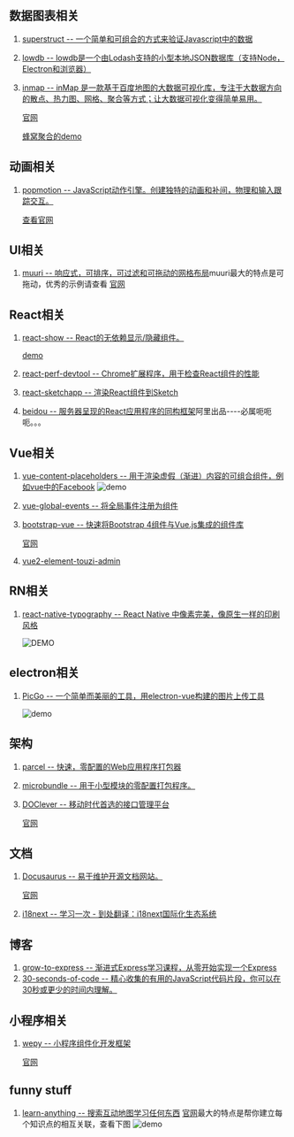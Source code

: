 ## 数据图表相关
1. [superstruct -- 一个简单和可组合的方式来验证Javascript中的数据](https://github.com/ianstormtaylor/superstruct)
2. [lowdb -- lowdb是一个由Lodash支持的小型本地JSON数据库（支持Node，Electron和浏览器）](https://github.com/typicode/lowdb)
3. [inmap -- inMap 是一款基于百度地图的大数据可视化库，专注于大数据方向的散点、热力图、网格、聚合等方式；让大数据可视化变得简单易用。](https://github.com/TalkingData/inmap)
    
    [官网](http://inmap.talkingdata.com/#/docs/guide/introduce)
    
    [蜂窝聚合的demo](http://inmap.talkingdata.com/#/docs/guide/HoneycombOverlay)

## 动画相关
1. [popmotion -- JavaScript动作引擎。创建独特的动画和补间，物理和输入跟踪交互。](https://github.com/Popmotion/popmotion)
    
    [查看官网](https://popmotion.io/)
## UI相关
1. [muuri -- 响应式，可排序，可过滤和可拖动的网格布局](https://github.com/haltu/muuri)muuri最大的特点是可拖动，优秀的示例请查看
    [官网](https://haltu.github.io/muuri/)
    
## React相关
1. [react-show -- React的无依赖显示/隐藏组件。](https://github.com/react-tools/react-show)    
    
    [demo](https://codesandbox.io/s/2v66j7pm8y)
2. [react-perf-devtool -- Chrome扩展程序，用于检查React组件的性能](https://github.com/nitin42/react-perf-devtool)
3. [react-sketchapp -- 渲染React组件到Sketch](https://github.com/airbnb/react-sketchapp)
4. [beidou -- 服务器呈现的React应用程序的同构框架](https://github.com/alibaba/beidou)阿里出品----必属呃呃呃。。。
    
## Vue相关
1. [vue-content-placeholders -- 用于渲染虚假（渐进）内容的可组合组件，例如vue中的Facebook](https://github.com/michalsnik/vue-content-placeholders)
   ![demo](https://camo.githubusercontent.com/c1aad1a0b2ff76b16bade98b3a30afe708920078/68747470733a2f2f692e696d6775722e636f6d2f4a516c466a73532e676966)
2. [vue-global-events -- 将全局事件注册为组件](https://github.com/shentao/vue-global-events)
3. [bootstrap-vue -- 快速将Bootstrap 4组件与Vue.js集成的组件库](https://github.com/bootstrap-vue/bootstrap-vue)
    
    [官网](https://bootstrap-vue.js.org/)
4. [vue2-element-touzi-admin]()

## RN相关
1. [react-native-typography -- React Native 中像素完美，像原生一样的印刷风格](https://github.com/hectahertz/react-native-typography)

    ![DEMO](https://github.com/hectahertz/react-native-typography/raw/master/images/san-francisco-weights.png)
## electron相关
1. [PicGo -- 一个简单而美丽的工具，用electron-vue构建的图片上传工具](https://github.com/Molunerfinn/PicGo)
    
    ![demo](https://ws1.sinaimg.cn/large/8700af19ly1fma907llb5j20m30ed46a)
    
## 架构
1. [parcel -- 快速，零配置的Web应用程序打包器](https://github.com/parcel-bundler/parcel)
2. [microbundle -- 用于小型模块的零配置打包程序。](https://github.com/developit/microbundle)
3. [DOClever -- 移动时代首选的接口管理平台 ](https://github.com/sx1989827/DOClever)
    
    [官网](http://doclever.cn/controller/index/index.html)

## 文档
1. [Docusaurus -- 易于维护开源文档网站。](https://github.com/facebook/Docusaurus)
    
    [官网](https://docusaurus.io/)
2. [i18next -- 学习一次 - 到处翻译：i18next国际化生态系统](https://github.com/i18next/i18next)
    
## 博客
1. [grow-to-express -- 渐进式Express学习课程，从零开始实现一个Express](https://github.com/sunkuo/grow-to-express)
2. [30-seconds-of-code -- 精心收集的有用的JavaScript代码片段，你可以在30秒或更少的时间内理解。](https://github.com/Chalarangelo/30-seconds-of-code)   
## 小程序相关
1. [wepy -- 小程序组件化开发框架](https://github.com/Tencent/wepy)
    
    [官网](https://tencent.github.io/wepy/)
## funny stuff
1. [learn-anything -- 搜索互动地图学习任何东西](https://github.com/learn-anything/learn-anything)
    [官网](https://learn-anything.xyz/)最大的特点是帮你建立每个知识点的相互关联，查看下图
    ![demo](https://s1.ax1x.com/2017/12/11/HlpLR.gif)